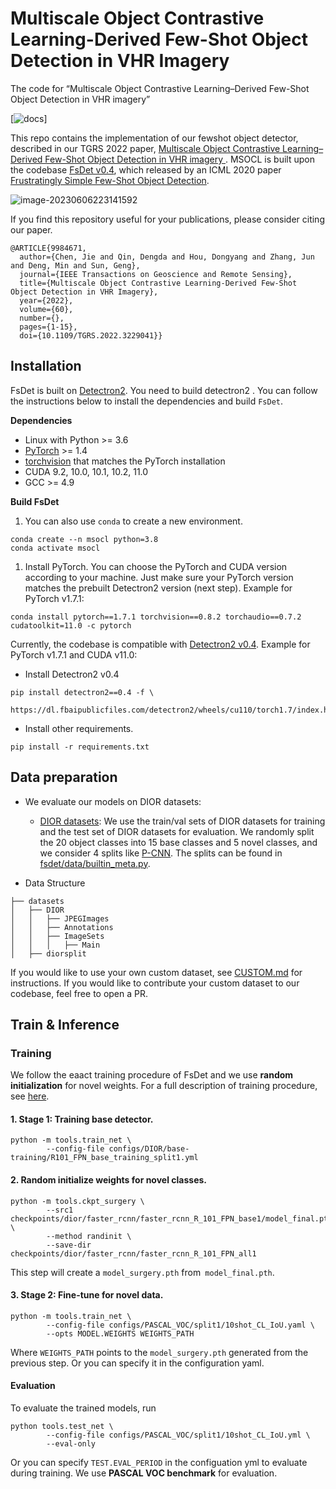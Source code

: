 # Multiscale Object Contrastive Learning-Derived Few-Shot Object Detection in VHR Imagery

The code for “Multiscale Object Contrastive Learning–Derived Few-Shot Object Detection in VHR imagery”

[![docs](https://img.shields.io/badge/docs-latest-blue)]

This repo contains the implementation of our fewshot object detector, described in our TGRS 2022 paper, [Multiscale Object Contrastive Learning–Derived Few-Shot Object Detection in VHR imagery ](https://ieeexplore.ieee.org/document/9984671). MSOCL is built upon the codebase [FsDet v0.4](https://github.com/ucbdrive/few-shot-object-detection/tags), which released by an ICML 2020 paper [Frustratingly Simple Few-Shot Object Detection](https://arxiv.org/abs/2003.06957).

![image-20230606223141592](https://qindengda.oss-cn-beijing.aliyuncs.com/typora202306062231653.png)

If you find this repository useful for your publications, please consider citing our paper.

```
@ARTICLE{9984671,
  author={Chen, Jie and Qin, Dengda and Hou, Dongyang and Zhang, Jun and Deng, Min and Sun, Geng},
  journal={IEEE Transactions on Geoscience and Remote Sensing}, 
  title={Multiscale Object Contrastive Learning-Derived Few-Shot Object Detection in VHR Imagery}, 
  year={2022},
  volume={60},
  number={},
  pages={1-15},
  doi={10.1109/TGRS.2022.3229041}}
```



## Installation

FsDet is built on [Detectron2](https://github.com/facebookresearch/detectron2). You need to build detectron2 . You can follow the instructions below to install the dependencies and build `FsDet`. 

**Dependencies**

- Linux with Python >= 3.6
- [PyTorch](https://pytorch.org/get-started/locally/) >= 1.4
- [torchvision](https://github.com/pytorch/vision/) that matches the PyTorch installation
- CUDA 9.2, 10.0, 10.1, 10.2, 11.0
- GCC >= 4.9

**Build FsDet**

1. You can also use `conda` to create a new environment.

```
conda create --n msocl python=3.8
conda activate msocl
```

1. Install PyTorch. You can choose the PyTorch and CUDA version according to your machine. Just make sure your PyTorch version matches the prebuilt Detectron2 version (next step). Example for PyTorch v1.7.1:

```
conda install pytorch==1.7.1 torchvision==0.8.2 torchaudio==0.7.2 cudatoolkit=11.0 -c pytorch
```

Currently, the codebase is compatible with [Detectron2 v0.4](https://github.com/facebookresearch/detectron2/releases/tag/v0.3). Example for PyTorch v1.7.1 and CUDA v11.0:

- Install Detectron2 v0.4

```
pip install detectron2==0.4 -f \
  https://dl.fbaipublicfiles.com/detectron2/wheels/cu110/torch1.7/index.html
```

- Install other requirements.

```
pip install -r requirements.txt
```



## Data preparation

- We evaluate our models on DIOR datasets:
  - [DIOR datasets](http://www.escience.cn/people/gongcheng/DIOR.html): We use the train/val sets of DIOR datasets for training and the test set of  DIOR datasets for evaluation. We randomly split the 20 object classes into 15 base classes and 5 novel classes, and we consider 4 splits like [P-CNN](https://ieeexplore.ieee.org/document/9435769). The splits can be found in [fsdet/data/builtin_meta.py](https://github.com/ucbdrive/few-shot-object-detection/blob/v0.3/fsdet/data/builtin_meta.py).
  
  

- Data Structure

```
├── datasets
│   ├── DIOR
│   │   ├── JPEGImages
│   │   ├── Annotations
│   │   ├── ImageSets
│   │   │   ├── Main
│   ├── diorsplit
```

If you would like to use your own custom dataset, see [CUSTOM.md](https://github.com/ucbdrive/few-shot-object-detection/blob/v0.4/docs/CUSTOM.md) for instructions. If you would like to contribute your custom dataset to our codebase, feel free to open a PR.



## Train & Inference

### Training

We follow the eaact training procedure of FsDet and we use **random initialization** for novel weights. For a full description of training procedure, see [here](https://github.com/ucbdrive/few-shot-object-detection/blob/master/docs/TRAIN_INST.md).

#### 1. Stage 1: Training base detector.

```
python -m tools.train_net \
        --config-file configs/DIOR/base-training/R101_FPN_base_training_split1.yml
```



#### 2. Random initialize  weights for novel classes.

```
python -m tools.ckpt_surgery \
        --src1 checkpoints/dior/faster_rcnn/faster_rcnn_R_101_FPN_base1/model_final.pth \
        --method randinit \
        --save-dir checkpoints/dior/faster_rcnn/faster_rcnn_R_101_FPN_all1
```

This step will create a `model_surgery.pth` from` model_final.pth`. 



#### 3. Stage 2: Fine-tune for novel data.

```
python -m tools.train_net \
        --config-file configs/PASCAL_VOC/split1/10shot_CL_IoU.yaml \
        --opts MODEL.WEIGHTS WEIGHTS_PATH
```

Where `WEIGHTS_PATH` points to the `model_surgery.pth` generated from the previous step. Or you can specify it in the configuration yaml. 



#### Evaluation

To evaluate the trained models, run

```angular2html
python tools.test_net \
        --config-file configs/PASCAL_VOC/split1/10shot_CL_IoU.yml \
        --eval-only
```

Or you can specify `TEST.EVAL_PERIOD` in the configuation yml to evaluate during training. We use  **PASCAL VOC  benchmark** for evaluation.

